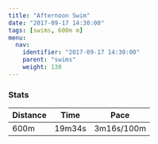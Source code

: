 ```yaml
---
title: "Afternoon Swim"
date: "2017-09-17 14:30:00"
tags: [swims, 600m m]
menu:
  nav:
    identifier: "2017-09-17 14:30:00"
    parent: "swims"
    weight: 130
---
```


### Stats

| Distance | Time | Pace |
|----------|------|------|
|600m|19m34s|3m16s/100m|

